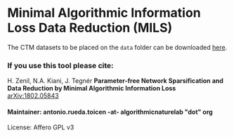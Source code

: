 
# Minimal Algorithmic Information Loss Data Reduction (MILS)

The CTM datasets to be placed on the `data` folder can be downloaded [here](https://www.dropbox.com/sh/f76m3yb39n0edn9/AADofMJvIrxppmxPdvM9ROxqa?dl=0).

### If you use this tool please cite:

H. Zenil, N.A. Kiani, J. Tegnér
**Parameter-free Network Sparsification and Data Reduction by Minimal Algorithmic Information Loss**
[arXiv:1802.05843](https://arxiv.org/abs/1802.05843)
 

#### Maintainer: antonio.rueda.toicen -at- algorithmicnaturelab "dot" org

License: Affero GPL v3
